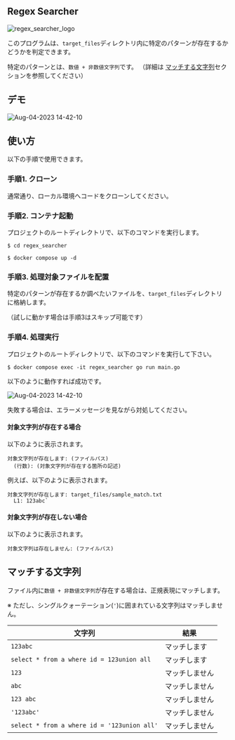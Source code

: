## Regex Searcher

![regex_searcher_logo](https://github.com/TatsuroYajima/regex_seacher/assets/97079648/cbd14194-c790-4ffe-9401-48e418fc3bfd)

このプログラムは、`target_files`ディレクトリ内に特定のパターンが存在するかどうかを判定できます。

特定のパターンとは、`数値 + 非数値文字列`です。
（詳細は [マッチする文字列](https://github.com/TatsuroYajima/regex_seacher/tree/implement-main-process#%E3%83%9E%E3%83%83%E3%83%81%E3%81%99%E3%82%8B%E6%96%87%E5%AD%97%E5%88%97)セクションを参照してください）

## デモ

![Aug-04-2023 14-42-10](https://github.com/TatsuroYajima/regex_seacher/assets/97079648/2c49f823-60b5-4d68-89a2-864fc1343021)

## 使い方

以下の手順で使用できます。

### 手順1. クローン

通常通り、ローカル環境へコードをクローンしてください。

### 手順2. コンテナ起動

プロジェクトのルートディレクトリで、以下のコマンドを実行します。

```sh:コマンドラインツール
$ cd regex_searcher

$ docker compose up -d
```

### 手順3. 処理対象ファイルを配置

特定のパターンが存在するか調べたいファイルを、`target_files`ディレクトリに格納します。

（試しに動かす場合は手順3はスキップ可能です）


### 手順4. 処理実行

プロジェクトのルートディレクトリで、以下のコマンドを実行して下さい。

```sh:regex_searcher
$ docker compose exec -it regex_searcher go run main.go
```

以下のように動作すれば成功です。

![Aug-04-2023 14-42-10](https://github.com/TatsuroYajima/regex_seacher/assets/97079648/2c49f823-60b5-4d68-89a2-864fc1343021)

失敗する場合は、エラーメッセージを見ながら対処してください。

#### 対象文字列が存在する場合

以下のように表示されます。

```
対象文字列が存在します: (ファイルパス)
  (行数): (対象文字列が存在する箇所の記述)
```

例えば、以下のように表示されます。
```
対象文字列が存在します: target_files/sample_match.txt
  L1: 123abc`
```

#### 対象文字列が存在しない場合

以下のように表示されます。

`対象文字列は存在しません: (ファイルパス)`

## マッチする文字列

ファイル内に`数値 + 非数値文字列`が存在する場合は、正規表現にマッチします。

※ ただし、シングルクォーテーション(`'`)に囲まれている文字列はマッチしません。

|文字列|結果|
|---|---|
|`123abc`| マッチします|
|`select * from a where id = 123union all`| マッチします|
|`123`| マッチしません|
|`abc`| マッチしません|
|`123 abc`| マッチしません|
|`'123abc'`| マッチしません|
|`select * from a where id = '123union all'`| マッチしません|
